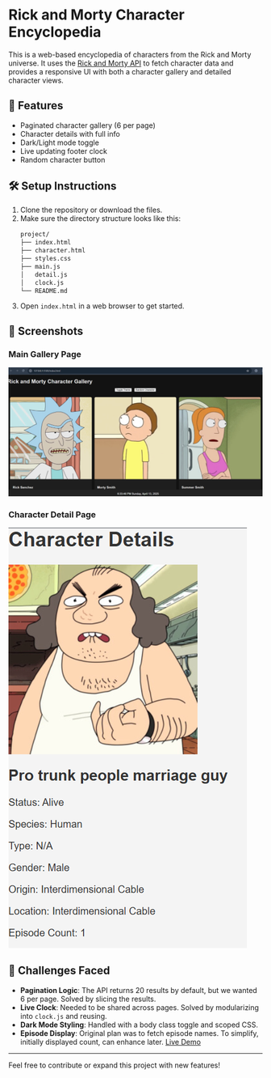 # Rick and Morty Character Encyclopedia

This is a web-based encyclopedia of characters from the Rick and Morty universe. It uses the [Rick and Morty API](https://rickandmortyapi.com/) to fetch character data and provides a responsive UI with both a character gallery and detailed character views.

## 🚀 Features
- Paginated character gallery (6 per page)
- Character details with full info
- Dark/Light mode toggle
- Live updating footer clock
- Random character button

## 🛠 Setup Instructions
1. Clone the repository or download the files.
2. Make sure the directory structure looks like this:
   ```
   project/
   ├── index.html
   ├── character.html
   ├── styles.css
   ├── main.js
   │   detail.js
   │   clock.js
   └── README.md
   ```
3. Open `index.html` in a web browser to get started.

## 📸 Screenshots
### Main Gallery Page
![Gallery Screenshot](./Screenshot%202025-04-13%20183356.png)

### Character Detail Page
![Detail Screenshot](./Screenshot%202025-04-13%20183434.png)

## 🧠 Challenges Faced
- **Pagination Logic**: The API returns 20 results by default, but we wanted 6 per page. Solved by slicing the results.
- **Live Clock**: Needed to be shared across pages. Solved by modularizing into `clock.js` and reusing.
- **Dark Mode Styling**: Handled with a body class toggle and scoped CSS.
- **Episode Display**: Original plan was to fetch episode names. To simplify, initially displayed count, can enhance later.
<a href="rick-and-morty-wiki-application.vercel.app">Live Demo</a>
---
Feel free to contribute or expand this project with new features!
